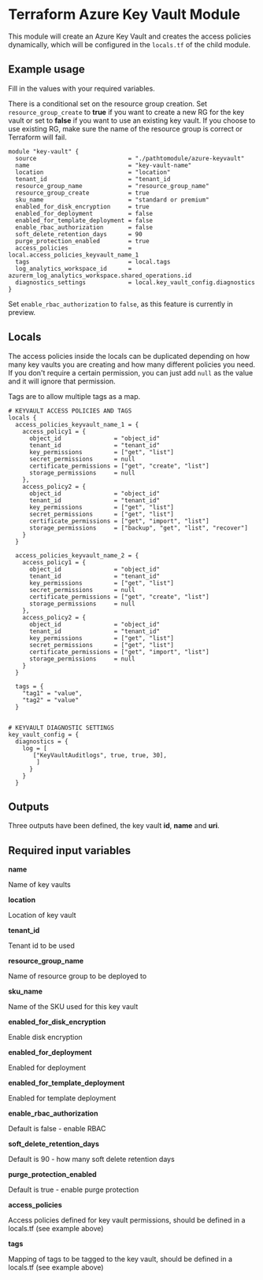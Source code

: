 # Terraform Azure Key Vault Module

This module will create an Azure Key Vault and creates the access policies dynamically, which will be configured in the `locals.tf` of the child module.

## Example usage

Fill in the values with your required variables.

There is a conditional set on the resource group creation. Set `resource_group_create` to **true** if you want to create a new RG for the key vault or set to **false** if you want to use an existing key vault. If you choose to use existing RG, make sure the name of the resource group is correct or Terraform will fail.

```
module "key-vault" {
  source                          = "./pathtomodule/azure-keyvault"
  name                            = "key-vault-name"
  location                        = "location"
  tenant_id                       = "tenant_id
  resource_group_name             = "resource_group_name"
  resource_group_create           = true
  sku_name                        = "standard or premium"
  enabled_for_disk_encryption     = true
  enabled_for_deployment          = false
  enabled_for_template_deployment = false
  enable_rbac_authorization       = false
  soft_delete_retention_days      = 90
  purge_protection_enabled        = true
  access_policies                 = local.access_policies_keyvault_name_1
  tags                            = local.tags
  log_analytics_workspace_id      = azurerm_log_analytics_workspace.shared_operations.id
  diagnostics_settings            = local.key_vault_config.diagnostics
}
```
Set `enable_rbac_authorization` to `false`, as this feature is currently in preview.

## Locals

The access policies inside the locals can be duplicated depending on how many key vaults you are creating and how many different policies you need.
If you don't require a certain permission, you can just add `null` as the value and it will ignore that permission.

Tags are to allow multiple tags as a map.

```
# KEYVAULT ACCESS POLICIES AND TAGS
locals {
  access_policies_keyvault_name_1 = {
    access_policy1 = {
      object_id               = "object_id"
      tenant_id               = "tenant_id"
      key_permissions         = ["get", "list"]
      secret_permissions      = null
      certificate_permissions = ["get", "create", "list"]
      storage_permissions     = null
    },
    access_policy2 = {
      object_id               = "object_id"
      tenant_id               = "tenant_id"
      key_permissions         = ["get", "list"]
      secret_permissions      = ["get", "list"]
      certificate_permissions = ["get", "import", "list"]
      storage_permissions     = ["backup", "get", "list", "recover"]
    }
  }

  access_policies_keyvault_name_2 = {
    access_policy1 = {
      object_id               = "object_id"
      tenant_id               = "tenant_id"
      key_permissions         = ["get", "list"]
      secret_permissions      = null
      certificate_permissions = ["get", "create", "list"]
      storage_permissions     = null
    },
    access_policy2 = {
      object_id               = "object_id"
      tenant_id               = "tenant_id"
      key_permissions         = ["get", "list"]
      secret_permissions      = ["get", "list"]
      certificate_permissions = ["get", "import", "list"]
      storage_permissions     = null
    }
  }

  tags = {
    "tag1" = "value",
    "tag2" = "value"
  }


# KEYVAULT DIAGNOSTIC SETTINGS
key_vault_config = {
  diagnostics = {
    log = [
       ["KeyVaultAuditlogs", true, true, 30],
        ]
      }
    }
  }  
```

## Outputs

Three outputs have been defined, the key vault **id**, **name** and **uri**.


## Required input variables

**name**

Name of key vaults

**location**

Location of key vault

**tenant_id**

Tenant id to be used

**resource_group_name**

Name of resource group to be deployed to

**sku_name**

Name of the SKU used for this key vault

**enabled_for_disk_encryption**

Enable disk encryption

**enabled_for_deployment**

Enabled for deployment

**enabled_for_template_deployment**

Enabled for template deployment

**enable_rbac_authorization**

Default is false - enable RBAC

**soft_delete_retention_days**

Default is 90 - how many soft delete retention days

**purge_protection_enabled**

Default is true - enable purge protection

**access_policies**

Access policies defined for key vault permissions, should be defined in a locals.tf (see example above)

**tags**

Mapping of tags to be tagged to the key vault, should be defined in a locals.tf (see example above)
